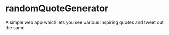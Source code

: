 # randomQuoteGenerator
A simple web app which lets you see various  inspiring quotes and tweet out the same
